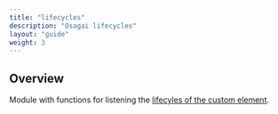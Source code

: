 ```yaml
---
title: "lifecycles"
description: "Osagai lifecycles"
layout: "guide"
weight: 3
---
```


<article id="overview">

## Overview
Module with functions for listening the [lifecyles of the custom element](https://developer.mozilla.org/en-US/docs/Web/Web_Components/Using_custom_elements#Using_the_lifecycle_callbacks).

</article>
